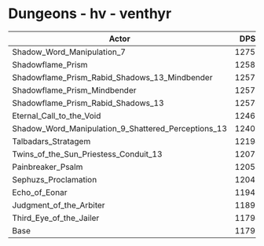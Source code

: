 # Dungeons - hv - venthyr
| Actor | DPS | Increase |
|---|:---:|:---:|
|Shadow_Word_Manipulation_7|12752|8.14%|
|Shadowflame_Prism|12588|6.75%|
|Shadowflame_Prism_Rabid_Shadows_13_Mindbender|12579|6.67%|
|Shadowflame_Prism_Mindbender|12572|6.61%|
|Shadowflame_Prism_Rabid_Shadows_13|12570|6.60%|
|Eternal_Call_to_the_Void|12466|5.72%|
|Shadow_Word_Manipulation_9_Shattered_Perceptions_13|12402|5.17%|
|Talbadars_Stratagem|12194|3.41%|
|Twins_of_the_Sun_Priestess_Conduit_13|12076|2.41%|
|Painbreaker_Psalm|12054|2.22%|
|Sephuzs_Proclamation|12041|2.11%|
|Echo_of_Eonar|11946|1.31%|
|Judgment_of_the_Arbiter|11891|0.84%|
|Third_Eye_of_the_Jailer|11794|0.02%|
|Base|11792|0.00%|
